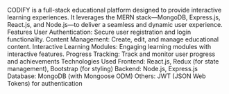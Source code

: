 CODIFY is a full-stack educational platform designed to provide interactive learning experiences. It leverages the MERN stack—MongoDB, Express.js, React.js, and Node.js—to deliver a seamless and dynamic user experience.
Features
User Authentication: Secure user registration and login functionality.
Content Management: Create, edit, and manage educational content.
Interactive Learning Modules: Engaging learning modules with interactive features.
Progress Tracking: Track and monitor user progress and achievements
Technologies Used
Frontend: React.js, Redux (for state management), Bootstrap (for styling)
Backend: Node.js, Express.js
Database: MongoDB (with Mongoose ODM)
Others: JWT (JSON Web Tokens) for authentication
